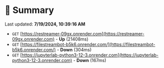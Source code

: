 # 📖 Summary
Last updated: **7/19/2024, 10:39:16 AM**

- `GET` [https://restreamer-09gx.onrender.com](https://restreamer-09gx.onrender.com) - **Up** (21408ms)
- `GET` [https://filestreambot-b5k6.onrender.com/](https://filestreambot-b5k6.onrender.com/) - **Down** (304ms)
- `GET` [https://jupyterlab-python3-12-3.onrender.com](https://jupyterlab-python3-12-3.onrender.com) - **Down** (167ms)
